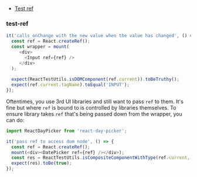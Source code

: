 
* [Test ref](#test-ref)



### test-ref

```js
it('calls onChange with the new value when the value has changed', () => {
  const ref = React.createRef();
  const wrapper = mount(
     <div>
       <Input ref={ref} />
     </div>
  );
  
  expect(ReactTestUtils.isDOMComponent(ref.current)).toBeTruthy();
  expect(ref.current.tagName).toEqual('INPUT');
});
```
Oftentimes, you use 3rd UI libraries and still want to pass `ref` to them. It's fine but where `ref` is bound to is controlled by libraries themselves. To ensure library takes `ref` that's being passed down from the wrapper, you can do:

```js
import ReactDayPicker from 'react-day-picker';

it('pass ref to access dom node', () => {
  const ref = React.createRef();
  mount(<div><DatePicker ref={ref} /></div>);
  const res = ReactTestUtils.isCompositeComponentWithType(ref.current, ReactDayPicker);
  expect(res).toBe(true);
});
```

